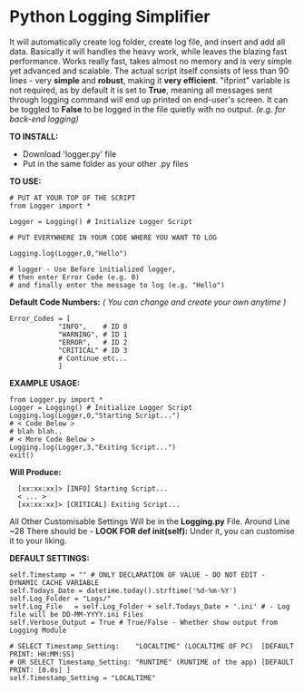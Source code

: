 # Python Logging Simplifier
It will automatically create log folder, create log file, and insert and add all data.
Basically it will handles the heavy work, while leaves the blazing fast performance.
Works really fast, takes almost no memory and is very simple yet advanced and scalable.
The actual script itself consists of less than 90 lines - very **simple** 
and **robust**, making it **very efficient**.
"ifprint" variable is not required, as by default it is set to **True**, meaning all messages
sent through logging command will end up printed on end-user's screen. It can be toggled to 
**False** to be logged in the file quietly with no output. *(e.g. for back-end logging)*

**TO INSTALL:**
- Download 'logger.py' file
- Put in the same folder as your other .py files

**TO USE:**

	# PUT AT YOUR TOP OF THE SCRIPT
	from Logger import *    
	
	Logger = Logging() # Initialize Logger Script

	# PUT EVERYWHERE IN YOUR CODE WHERE YOU WANT TO LOG
	
	Logging.log(Logger,0,"Hello") 
	
	# logger - Use Before initialized logger,
	# then enter Error Code (e.g. 0)
	# and finally enter the message to log (e.g. "Hello")

**Default Code Numbers:**
*( You can change and create your own anytime )*

    Error_Codes = [
                "INFO",    # ID 0
                "WARNING", # ID 1
                "ERROR",   # ID 2
                "CRITICAL" # ID 3
                # Continue etc...
                ]

**EXAMPLE USAGE:**

    from Logger.py import *
    Logger = Logging() # Initialize Logger Script
    Logging.log(Logger,0,"Starting Script...") 
    # < Code Below > 
    # blah blah..
    # < More Code Below >
    Logging.log(Logger,3,"Exiting Script...") 
    exit()

**Will Produce:**

      [xx:xx:xx]> [INFO] Starting Script...
      < ... >
      [xx:xx:xx]> [CRITICAL] Exiting Script...
      
      
All Other Customisable Settings Will be in the **Logging.py** File.
Around Line ~28 There should be - **LOOK FOR def __init__(self):** 
Under it, you can customise it to your liking.


**DEFAULT SETTINGS:**

	self.Timestamp = "" # ONLY DECLARATION OF VALUE - DO NOT EDIT - DYNAMIC CACHE VARIABLE
	self.Todays_Date = datetime.today().strftime('%d-%m-%Y')
	self.Log_Folder = "Logs/"
	self.Log_File   = self.Log_Folder + self.Todays_Date + '.ini' # - Log file will be DD-MM-YYYY.ini Files 
	self.Verbose_Output = True # True/False - Whether show output from Logging Module

	# SELECT Timestamp_Setting:    "LOCALTIME" (LOCALTIME OF PC)  [DEFAULT PRINT: HH:MM:SS]
	# OR SELECT Timestamp_Setting: "RUNTIME" (RUNTIME of the app) [DEFAULT PRINT: [0.0s] ]
	self.Timestamp_Setting = "LOCALTIME"
